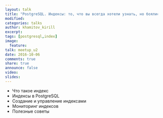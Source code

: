 ```yaml
---
layout: talk
title: "PostgreSQL. Индексы: то, что вы всегда хотели узнать, но боялись спросить"
modified:
categories: talks
author: khamitov_kirill
excerpt:
tags: [postgresql,index]
image:
  feature:
talk: meetup_u2
date: 2016-10-06
comments: true
share: true
announce: false 
video: 
slides: 
---
```



* Что такое индекс
* Индексы в PostgreSQL
* Создание и управление индексами
* Мониторинг индексов
* Полезные советы
